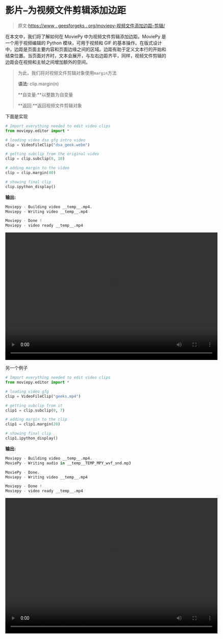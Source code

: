 # 影片–为视频文件剪辑添加边距

> 原文:[https://www . geesforgeks . org/moviepy-视频文件添加边距-剪辑/](https://www.geeksforgeeks.org/moviepy-adding-margin-to-video-file-clip/)

在本文中，我们将了解如何在 MoviePy 中为视频文件剪辑添加边距。MoviePy 是一个用于视频编辑的 Python 模块，可用于视频和 GIF 的基本操作。在版式设计中，边距是页面主要内容和页面边缘之间的区域。边距有助于定义文本行的开始和结束位置。当页面对齐时，文本会展开，与左右边距齐平，同样，视频文件剪辑的边距会在视频和主帧之间增加额外的空间。

> 为此，我们将对视频文件剪辑对象使用`margin`方法
> 
> **语法:** clip.margin(n)
> 
> **自变量:**以整数为自变量
> 
> **返回:**返回视频文件剪辑对象

下面是实现

```py
# Import everything needed to edit video clips
from moviepy.editor import *

# loading video dsa gfg intro video 
clip = VideoFileClip("dsa_geek.webm")

# getting subclip from the original video
clip = clip.subclip(0, 10)

# adding margin to the video
clip = clip.margin(40)

# showing final clip
clip.ipython_display()
```

**输出:**

```py
Moviepy - Building video __temp__.mp4.
Moviepy - Writing video __temp__.mp4

Moviepy - Done !
Moviepy - video ready __temp__.mp4
```

<video class="wp-video-shortcode" id="video-457221-1" width="665" height="399" preload="metadata" controls=""><source type="video/mp4" src="https://media.geeksforgeeks.org/wp-content/uploads/20200722093649/120.mp4?_=1">[https://media.geeksforgeeks.org/wp-content/uploads/20200722093649/120.mp4](https://media.geeksforgeeks.org/wp-content/uploads/20200722093649/120.mp4)</video>

另一个例子

```py
# Import everything needed to edit video clips
from moviepy.editor import *

# loading video gfg
clip = VideoFileClip("geeks.mp4")

# getting subclip from it
clip1 = clip.subclip(0, 7)

# adding margin to the clip
clip1 = clip1.margin(20)

# showing final clip
clip1.ipython_display()
```

**输出:**

```py
Moviepy - Building video __temp__.mp4.
MoviePy - Writing audio in __temp__TEMP_MPY_wvf_snd.mp3

MoviePy - Done.
Moviepy - Writing video __temp__.mp4

Moviepy - Done !
Moviepy - video ready __temp__.mp4
```

<video class="wp-video-shortcode" id="video-457221-2" width="665" height="424" preload="metadata" controls=""><source type="video/mp4" src="https://media.geeksforgeeks.org/wp-content/uploads/20200722093629/213.mp4?_=2">[https://media.geeksforgeeks.org/wp-content/uploads/20200722093629/213.mp4](https://media.geeksforgeeks.org/wp-content/uploads/20200722093629/213.mp4)</video>